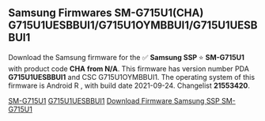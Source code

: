 <h2>Samsung Firmwares SM-G715U1(CHA) G715U1UESBBUI1/G715U1OYMBBUI1/G715U1UESBBUI1</h2>
Download the Samsung firmware for the ✅ <strong>Samsung SSP </strong> ⭐ <strong>SM-G715U1</strong> with product code <strong>CHA</strong> <strong> from N/A</strong>. This firmware has version number PDA <strong>G715U1UESBBUI1</strong> and CSC G715U1OYMBBUI1. The operating system of this firmware is Android R , with build date 2021-09-24. Changelist <strong>21553420</strong>.


[SM-G715U1](https://samfirm.shop/samsung/model/SM-G715U1)
[G715U1UESBBUI1](https://samfirm.shop/samsung/pda/G715U1UESBBUI1)
[Download Firmware Samsung SSP SM-G715U1](https://samfirm.shop/samsung/firmware/459791)
